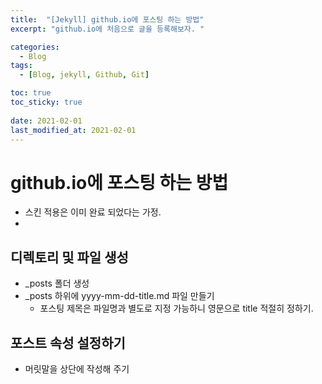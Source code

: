 ```yaml
---
title:  "[Jekyll] github.io에 포스팅 하는 방법"
excerpt: "github.io에 처음으로 글을 등록해보자. "

categories:
  - Blog
tags:
  - [Blog, jekyll, Github, Git]

toc: true
toc_sticky: true
 
date: 2021-02-01
last_modified_at: 2021-02-01
---
```





# github.io에 포스팅 하는 방법

- 스킨 적용은 이미 완료 되었다는 가정. 
- 

## 디렉토리 및 파일 생성
- _posts 폴더 생성
- _posts 하위에 yyyy-mm-dd-title.md 파일 만들기 
	- 포스팅 제목은 파일명과 별도로 지정 가능하니 영문으로 title 적절히 정하기.
	

## 포스트 속성 설정하기
- 머릿말을 상단에 작성해 주기

